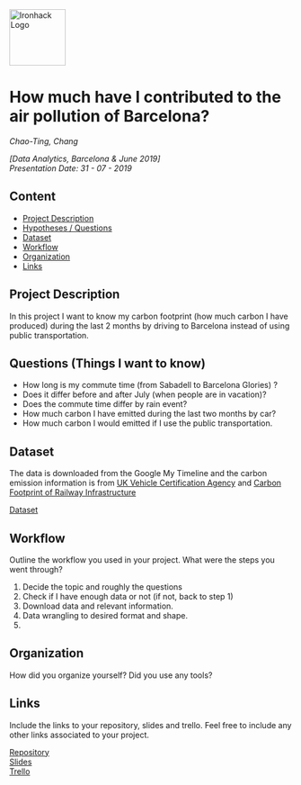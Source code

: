 <img src="https://bit.ly/2VnXWr2" alt="Ironhack Logo" width="100"/>

# How much have I contributed to the air pollution of Barcelona?
*Chao-Ting, Chang*

*[Data Analytics, Barcelona & June 2019]*  
*Presentation Date: 31 - 07 - 2019*

## Content
- [Project Description](#project-description)
- [Hypotheses / Questions](#hypotheses-/-questions)
- [Dataset](#dataset)
- [Workflow](#workflow)
- [Organization](#organization)
- [Links](#links)

<a name="project-description"></a>

## Project Description
In this project I want to know my carbon footprint (how much carbon I have produced) during the last 2 months by driving to Barcelona instead of using public transportation. 


<a name="hypotheses-/-questions"></a>

## Questions (Things I want to know)  

 - How long is my commute time (from Sabadell to Barcelona Glories) ? 
 - Does it differ before and after July (when people are in vacation)?
 - Does the commute time differ by rain event?
 - How much carbon I have emitted during the last two months by car?
 - How much carbon I would emitted if I use the public transportation.

<a name="dataset"></a>

## Dataset
The data is downloaded from the Google My Timeline and the carbon emission information is from [UK Vehicle Certification Agency]( https://carfueldata.vehicle-certification-agency.gov.uk/) and [Carbon Footprint 
of Railway Infrastructure](https://uic.org/IMG/pdf/carbon_footprint_of_railway_infrastructure.pdf)

[Dataset]() 

<a name="workflow"></a>

## Workflow
Outline the workflow you used in your project. What were the steps you went through?

 1. Decide the topic and roughly the questions
 2. Check if I have enough data or not (if not, back to step 1)
 3. Download data and relevant information.
 4. Data wrangling to desired format and shape.
 5. 

<a name="organization"></a>

## Organization
How did you organize yourself? Did you use any tools?

<a name="links"></a>

## Links
Include the links to your repository, slides and trello. Feel free to include any other links associated to your project. 

[Repository](https://github.com/ChaotingChang/Project-Week-5-Your-Own-Project)  
[Slides](https://docs.google.com/presentation/d/1mfJRlgvmGyomYcZDcPLVlt92XbQo2txB1tN5MI9BVCE/edit?usp=sharing)  
[Trello](https://trello.com/b/QVHzBE1a/project-4-air-pollution-i-produced-chao)  
